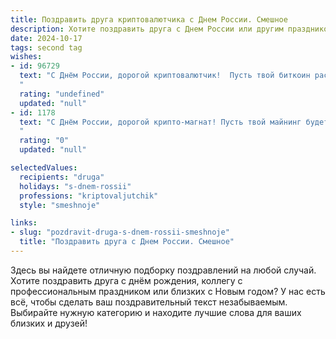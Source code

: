 ```yaml
---
title: Поздравить друга криптовалютчика с Днем России. Смешное
description: Хотите поздравить друга с Днем России или другим праздником? Наш ИИ создаст незабываемое поздравление, а вы обязательно выделитесь среди других.  
date: 2024-10-17
tags: second tag
wishes:
- id: 96729
  text: "С Днём России, дорогой криптовалютчик!  Пусть твой биткоин растёт так же стремительно, как курс рубля…  шутка, конечно!  Пусть рост будет стабильным, а прибыль — космической!  Желаю тебе море позитива, крепкой нервной системы (она тебе ещё пригодится!), и чтобы твои инвестиции всегда приносили  только  зелёные цифры (в рублях и биткоинах!).  С праздником!
  "
  rating: "undefined"
  updated: "null"
- id: 1178
  text: "С Днём России, дорогой крипто-магнат! Пусть твой майнинг будет прибыльнее, чем у Центрального банка, курсы – стабильнее рубля, а транзакции – быстрее, чем речи политиков. За Родину! За блокчейн!
  "
  rating: "0"
  updated: "null"

selectedValues:
  recipients: "druga"
  holidays: "s-dnem-rossii"
  professions: "kriptovaljutchik"
  style: "smeshnoje"

links:
- slug: "pozdravit-druga-s-dnem-rossii-smeshnoje"
  title: "Поздравить друга с Днем России. Смешное"
---
```


Здесь вы найдете отличную подборку поздравлений на любой случай. 
Хотите поздравить друга с днём рождения, коллегу с профессиональным праздником или близких с Новым годом? У нас есть всё, чтобы сделать ваш поздравительный текст незабываемым. Выбирайте нужную категорию и находите лучшие слова для ваших близких и друзей!
